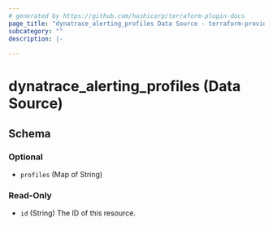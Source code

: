 ```yaml
---
# generated by https://github.com/hashicorp/terraform-plugin-docs
page_title: "dynatrace_alerting_profiles Data Source - terraform-provider-dynatrace"
subcategory: ""
description: |-
  
---
```


# dynatrace_alerting_profiles (Data Source)





<!-- schema generated by tfplugindocs -->
## Schema

### Optional

- `profiles` (Map of String)

### Read-Only

- `id` (String) The ID of this resource.


